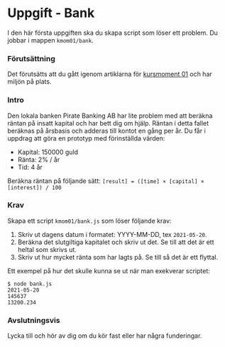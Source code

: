 # Uppgift - Bank

I den här första uppgiften ska du skapa script som löser ett problem. Du jobbar i mappen `kmom01/bank`.


### Förutsättning

Det förutsätts att du gått igenom artiklarna för [kursmoment 01](../articles/kmom01) och har miljön på plats.


### Intro

Den lokala banken Pirate Banking AB har lite problem med att beräkna räntan på insatt kapital och har bett dig om hjälp. Räntan i detta fallet beräknas på årsbasis och adderas till kontot en gång per år. Du får i uppdrag att göra en prototyp med förinställda värden:

* Kapital: 150000 guld
* Ränta: 2% / år
* Tid: 4 år


Beräkna räntan på följande sätt: `[result] = ([time] × [capital] × [interest]) / 100`



### Krav

Skapa ett script `kmom01/bank.js` som löser följande krav:

1. Skriv ut dagens datum i formatet: YYYY-MM-DD, tex `2021-05-20`.
1. Beräkna det slutgiltiga kapitalet och skriv ut det. Se till att det är ett heltal som skrivs ut.
1. Skriv ut hur mycket ränta som har lagts på. Se till så det är ett flyttal.

Ett exempel på hur det skulle kunna se ut när man exekverar scriptet:

```shell
$ node bank.js
2021-05-20
145637
13200.234
```


### Avslutningsvis

Lycka till och hör av dig om du kör fast eller har några funderingar.

